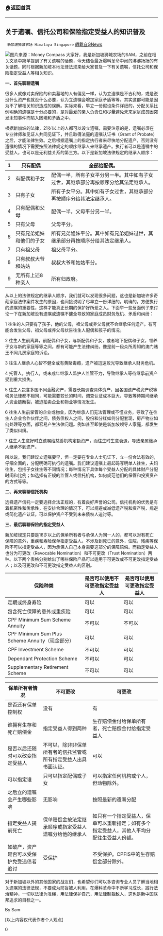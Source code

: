 ###  [:house:返回首頁](https://github.com/ourhimalayas/txt)
---

## 关于遗嘱、信托公司和保险指定受益人的知识普及
` 新加坡狮城农场 Himalaya Singapore` [轉載自GNews](https://gnews.org/zh-hans/677690/)

![]()![](https://gnews-media-offload.s3.amazonaws.com/wp-content/uploads/2020/12/23015418/will.jpg)图片来源：Money Compass
大家好，我是新加坡狮城农场的SAM，之前在相关文章中简单提到了有关遗嘱的话题，今天结合最近爆料革命中闹的沸沸扬扬的有关话题，同时根据新加坡本地法律法规来给大家普及一下有关遗嘱，信托公司和保险指定受益人等相关知识。

**一、首先聊聊遗嘱**

很多人就像对卖保险的和卖墓地的人有偏见一样，认为立遗嘱是不吉利的，或是说没什么资产也就没什么必要，认为立遗嘱会增加家庭矛盾等等。其实这都可能是因为不了解相关知识造成的误解。实际来看，早立一份假设条件详细的，分配关系比例明确的遗嘱是十分必要的，是对最爱的亲人负责任和尽量避免未来家庭成员因突发未知事件而陷入困境和矛盾之中。

根据新加坡的法律，21岁以上的人都可以设立遗嘱，需要注意的是，遗嘱必须在专业律师和见证人共同见证下，并且取得法庭的遗嘱认证书（Grant of Probate）之后，才能法律生效。之后根据遗嘱上的指定执行者来尽快地分配遗产，否则没有遗嘱的情况下需要按照法律规定的顺序继承人来继承遗产。执行者可以是遗嘱中的受益人，也可以是无利益关系的第三方。以下是新加坡法律规定的继承人顺序：


| 1 | 只有配偶 | 全部给配偶。 |
| --- | --- | --- |
| 2 | 有配偶和子女 | 配偶一半，所有子女平分另一半。其中如有子女过世，其继承部分再按顺序分给其法定继承人。 |
| 3 | 只有子女 | 所有子女平分。其中如有子女过世，其继承部分再按顺序分给其法定继承人。 |
| 4 | 只有配偶和父母 | 配偶一半，父母平分另一半。 |
| 5 | 只有父母 | 父母平分。 |
| 6 | 只有兄弟姐妹和他们的子女 | 所有兄弟姐妹平分。其中如有兄弟姐妹过世，其继承部分再按顺序分给其法定继承人。 |
| 7 | 只有祖父母 | 祖父母平分。 |
| 8 | 只有叔叔大爷和姑姑 | 叔叔大爷和姑姑平分。 |
| 9 | 无所有上述8种亲人 | 所有归政府。 |


从以上的法律规定的继承人顺序，我们就可以发现很多问题，这也是新加坡许多奇葩家庭法律案件发生的原因，也间接说明了尽早立一份详细的，明确的，方便执行的遗嘱的重要性，这样才能真正长期的保护好所爱之人。下面举一些反面例子来讨论一下在新加坡没有遗嘱或遗嘱不健全导致的家庭成员财务危机、矛盾和纠纷：

1 往生的人只要有了孩子，他的父母，祖父母或养父母就不会继承任何遗产。有可能会发生父母，祖父母或养父母状告往生人配偶和孩子的情况。

2 往生人生前离异，前配偶和子女，与新配偶和子女，或者地下配偶和子女，领养子女与新的家庭等等之间，都有可能产生法律纠纷。像是前一段众所周知的澳门赌王不同几房家庭的诉讼。

3 往生人继承人心智不健全或有黄赌毒瘾，遗产被迅速败光导致继承人财务危机。

4 托管人，执行人，或未成年继承人监护人监管不力，导致继承人等待继承前资产受到重大损失。

5 往生人包含多国不同金融资产，需要长期调查具体资产，因各国遗产税资产税等税务法律都不相同，可能需要较长的时间，调查认证成本巨大，导致等待期间继承人资金链断裂，被迫拍卖企业和物业等情况发生。

6 往生人生前掌管的企业或物业，因为继承人们无法管理或不懂业务，导致了在往生人企业合作伙伴之间，债务债权人之间，股份和分红如何分配套现，房产物业如何处理等方面，都容易产生法律问题。例如甚至即使是新加坡领导人家庭，都发生了类似纠纷。

7 往生人生意好时立遗嘱给慈善机构定额资产，而往生时生意衰退，导致亲属继承人继承不到遗产。

所以说，我们建议立遗嘱要早，但一定要在专业人士见证下，立一份合法有效的，仔细全面的，分配明确可执行的遗嘱。我们建议遗嘱上最起码写明单人往生，夫妇往生，包括子女往生等不同情况；每种情况下具体每个受益人分配的具体财产分配时间和比例；如选择有正规的监管人或信托机构，如何规范他们的保管和投资资产的方式等等。

**二、再来聊聊信托机构**

选择遗产信托一定要选择合法正规的，有着良好声誉的公司。信托机构的优势是有着机密性和传承性，在安排合理的情况下，可以规避或减低遗产税和资产税，规避或简化遗产认证，可以保护资产不受到未来债权人追讨等。

**三、最后聊聊保险的指定受益人**

新加坡规定只要是18岁以上的保单所有者与承保人为同一人的，都可以对有死亡保障的意外，重疾和寿险保单指定受益人。不涉及到死亡的意外，住院，残疾等保险不可以指定受益人，因为承保人自己本身需要这部分的保障赔偿。而指定受益人也分为可更改（Revocable Nomination）和不可更改（Trust Nomination）两种。以下两个表格分别给出了哪些保险产品可以适用于可更改或不可更改指定受益人；以及可更改和不可更改指定受益人的区别。


| **保险种类** | **是否可以使用不可更改指定受益人** | **是否可以使用可更改指定受益人** |
| --- | --- | --- |
| 定期或终身寿险 | 可以 | 可以 |
| 包含死亡保障的意外或重疾险 | 可以 | 可以 |
| CPF Minimum Sum Scheme Annuity | 不可以 | 不可以 |
| CPF Minimum Sum Plus Scheme Annuity（现金部分） | 可以 | 可以 |
| CPF Investment Scheme | 不可以 | 可以 |
| Dependant Protection Scheme | 不可以 | 可以 |
| Supplementary Retirement Scheme | 不可以 | 可以 |



| 保单所有者情况 | 不可更改 | 可更改 |
| --- | --- | --- |
| 是否还有保单控制权 | 没有 | 有 |
| 谁拥有生存和死亡赔偿金 | 指定受益人得到两种 | 生存赔偿金付给保单所有者，死亡赔偿金付给指定受益人 |
| 是否以后还随时可以改变指定受益人 | 不可以，除非非保单所有者的信托监管或所有指定受益人出具书面认证。 | 可以 |
| 可以指定谁 | 只可以指定配偶或子女 | 可以指定任何机构或个人，但动物除外。 |
| 之后立的遗嘱会产生哪些影响 | 无影响 | 按照最新的遗嘱分配 |
| 指定受益人提前死亡 | 保单赔偿金按法定继承顺序或指定受益人遗嘱分给他的继承人 | 如只有一个指定受益人，保单可以重新指定；如有多个指定受益人，其他人平均分配往生受益人份额。 |
| 如破产，资产是否可以受保护免受追债者追讨 | 受保护 | 不受保护。CPFIS中的生存赔偿金部分除外。 |


对于新加坡以外的其他国家的战友们，也希望你们可以多咨询专业人员了解当地相关遗嘱的法律法规，不要成为防盲被人利用，在爆料革命中不断学习成长，践行法治精神，一切以法律为准绳，用法律保护自己，用法律制裁敌人，这也是新中国联邦追求的目标之一。

By Sam

[以上内容仅代表作者个人观点]

0

